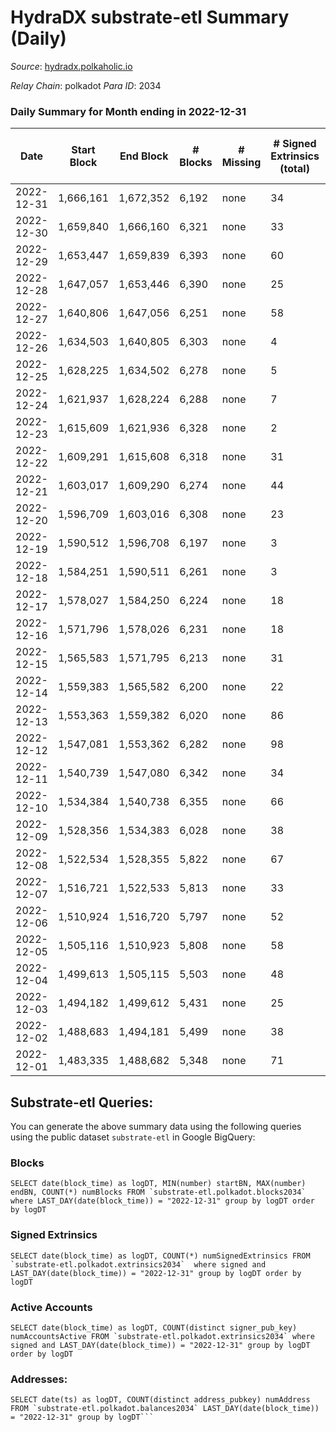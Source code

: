 # HydraDX substrate-etl Summary (Daily)

_Source_: [hydradx.polkaholic.io](https://hydradx.polkaholic.io)

*Relay Chain*: polkadot
*Para ID*: 2034



### Daily Summary for Month ending in 2022-12-31


| Date | Start Block | End Block | # Blocks | # Missing | # Signed Extrinsics (total) | # Active Accounts | # Addresses with Balances | # Events | # Transfers | # XCM Transfers In | # XCM Transfers Out |
| ---- | ----------- | --------- | -------- | --------- | --------------------------- | ----------------- | ------------------------- | -------- | ----------- | ------------------ | ------------------- |
| 2022-12-31 | 1,666,161 | 1,672,352 | 6,192 | none  | 34 | 23 | 22,542 | 19,202 | 21  | 7 ($1.69) |   |
| 2022-12-30 | 1,659,840 | 1,666,160 | 6,321 | none  | 33 | 22 | 22,537 | 19,549 | 14  |   |   |
| 2022-12-29 | 1,653,447 | 1,659,839 | 6,393 | none  | 60 | 23 | 22,535 | 19,988 | 42  |   |   |
| 2022-12-28 | 1,647,057 | 1,653,446 | 6,390 | none  | 25 | 13 | 22,533 | 19,688 | 11  |   |   |
| 2022-12-27 | 1,640,806 | 1,647,056 | 6,251 | none  | 58 | 40 | 22,526 | 19,483 | 40  |   |   |
| 2022-12-26 | 1,634,503 | 1,640,805 | 6,303 | none  | 4 | 4 | 22,521 | 19,259 | 1  |   |   |
| 2022-12-25 | 1,628,225 | 1,634,502 | 6,278 | none  | 5 | 3 |  | 19,258 | 5  |   |   |
| 2022-12-24 | 1,621,937 | 1,628,224 | 6,288 | none  | 7 | 6 |  | 19,245 | 2  |   |   |
| 2022-12-23 | 1,615,609 | 1,621,936 | 6,328 | none  | 2 | 2 |  | 19,321 |   |   |   |
| 2022-12-22 | 1,609,291 | 1,615,608 | 6,318 | none  | 31 | 23 |  | 19,517 | 8  | 3  |   |
| 2022-12-21 | 1,603,017 | 1,609,290 | 6,274 | none  | 44 | 31 |  | 19,553 | 5  |   |   |
| 2022-12-20 | 1,596,709 | 1,603,016 | 6,308 | none  | 23 | 12 |  | 19,424 | 3  |   |   |
| 2022-12-19 | 1,590,512 | 1,596,708 | 6,197 | none  | 3 | 3 |  | 18,936 | 1  |   |   |
| 2022-12-18 | 1,584,251 | 1,590,511 | 6,261 | none  | 3 | 3 |  | 19,123 | 1  |   |   |
| 2022-12-17 | 1,578,027 | 1,584,250 | 6,224 | none  | 18 | 12 | 22,512 | 19,130 | 6  |   |   |
| 2022-12-16 | 1,571,796 | 1,578,026 | 6,231 | none  | 18 | 13 | 22,510 | 19,219 | 5  |   |   |
| 2022-12-15 | 1,565,583 | 1,571,795 | 6,213 | none  | 31 | 19 | 22,507 | 19,207 | 22  |   |   |
| 2022-12-14 | 1,559,383 | 1,565,582 | 6,200 | none  | 22 | 14 | 22,501 | 19,092 | 15  |   |   |
| 2022-12-13 | 1,553,363 | 1,559,382 | 6,020 | none  | 86 | 44 | 22,495 | 19,062 | 27  | 1  |   |
| 2022-12-12 | 1,547,081 | 1,553,362 | 6,282 | none  | 98 | 48 | 22,488 | 19,897 | 7  | 3  |   |
| 2022-12-11 | 1,540,739 | 1,547,080 | 6,342 | none  | 34 | 18 |  | 19,626 | 15  |   |   |
| 2022-12-10 | 1,534,384 | 1,540,738 | 6,355 | none  | 66 | 43 |  | 19,845 | 18  |   |   |
| 2022-12-09 | 1,528,356 | 1,534,383 | 6,028 | none  | 38 | 25 |  | 18,668 | 5  |   |   |
| 2022-12-08 | 1,522,534 | 1,528,355 | 5,822 | none  | 67 | 42 | 22,480 | 18,269 | 22  |   |   |
| 2022-12-07 | 1,516,721 | 1,522,533 | 5,813 | none  | 33 | 23 | 22,475 | 18,002 | 13  |   |   |
| 2022-12-06 | 1,510,924 | 1,516,720 | 5,797 | none  | 52 | 39 | 22,470 | 18,005 | 13  |   |   |
| 2022-12-05 | 1,505,116 | 1,510,923 | 5,808 | none  | 58 | 30 | 22,467 | 18,290 | 51  |   |   |
| 2022-12-04 | 1,499,613 | 1,505,115 | 5,503 | none  | 48 | 20 | 22,445 | 17,174 | 34  |   |   |
| 2022-12-03 | 1,494,182 | 1,499,612 | 5,431 | none  | 25 | 21 | 22,435 | 16,712 | 14  |   |   |
| 2022-12-02 | 1,488,683 | 1,494,181 | 5,499 | none  | 38 | 24 | 22,435 | 17,104 | 19  |   |   |
| 2022-12-01 | 1,483,335 | 1,488,682 | 5,348 | none  | 71 | 34 | 22,428 | 16,825 | 35  |   |   |

## Substrate-etl Queries:
You can generate the above summary data using the following queries using the public dataset `substrate-etl` in Google BigQuery:


### Blocks
```
SELECT date(block_time) as logDT, MIN(number) startBN, MAX(number) endBN, COUNT(*) numBlocks FROM `substrate-etl.polkadot.blocks2034`  where LAST_DAY(date(block_time)) = "2022-12-31" group by logDT order by logDT
```


### Signed Extrinsics
```
SELECT date(block_time) as logDT, COUNT(*) numSignedExtrinsics FROM `substrate-etl.polkadot.extrinsics2034`  where signed and LAST_DAY(date(block_time)) = "2022-12-31" group by logDT order by logDT
```


### Active Accounts
```
SELECT date(block_time) as logDT, COUNT(distinct signer_pub_key) numAccountsActive FROM `substrate-etl.polkadot.extrinsics2034` where signed and LAST_DAY(date(block_time)) = "2022-12-31" group by logDT order by logDT
```


### Addresses:
```
SELECT date(ts) as logDT, COUNT(distinct address_pubkey) numAddress FROM `substrate-etl.polkadot.balances2034` LAST_DAY(date(block_time)) = "2022-12-31" group by logDT```

